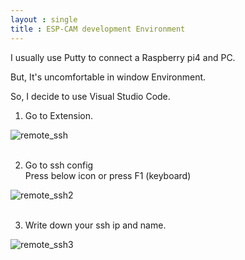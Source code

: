 ```yaml
---
layout : single
title : ESP-CAM development Environment
---
```


I usually use Putty to connect a Raspberry pi4 and PC.

But, It's uncomfortable in window Environment.

So, I decide to use Visual Studio Code.

1. Go to Extension. <br>
  
![remote_ssh](https://user-images.githubusercontent.com/32934089/131773367-fe02d505-38ae-4aa7-98e2-8f791655413c.JPG) <br>
<br>

2. Go to ssh config<br>
Press below icon or press F1 (keyboard) <br>
  
![remote_ssh2](https://user-images.githubusercontent.com/32934089/131773417-b8df41f0-95ff-47fb-af7b-e0d6f2a6328a.JPG) <br>
<br>

3. Write down your ssh ip and name. <br>
  
![remote_ssh3](https://user-images.githubusercontent.com/32934089/131773447-97c2fe40-a84b-4bcd-ae5e-ad5295a63f89.JPG) <br>
<br>


